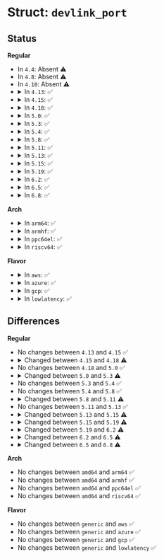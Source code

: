 # Struct: <code>devlink_port</code>

## Status
<b>Regular</b>
<ul>
<li>
In <code>4.4</code>: Absent ⚠️
</li>
<li>
In <code>4.8</code>: Absent ⚠️
</li>
<li>
In <code>4.10</code>: Absent ⚠️
</li>
<li>
<details>
<summary>In <code>4.13</code>: ✅</summary>

```c
struct devlink_port {
    struct list_head list;
    struct devlink *devlink;
    unsigned int index;
    bool registered;
    enum devlink_port_type type;
    enum devlink_port_type desired_type;
    void *type_dev;
    bool split;
    u32 split_group;
};
```
</details>
</li>
<li>
<details>
<summary>In <code>4.15</code>: ✅</summary>

```c
struct devlink_port {
    struct list_head list;
    struct devlink *devlink;
    unsigned int index;
    bool registered;
    enum devlink_port_type type;
    enum devlink_port_type desired_type;
    void *type_dev;
    bool split;
    u32 split_group;
};
```
</details>
</li>
<li>
<details>
<summary>In <code>4.18</code>: ✅</summary>

```c
struct devlink_port {
    struct list_head list;
    struct devlink *devlink;
    unsigned int index;
    bool registered;
    enum devlink_port_type type;
    enum devlink_port_type desired_type;
    void *type_dev;
    struct devlink_port_attrs attrs;
};
```
</details>
</li>
<li>
<details>
<summary>In <code>5.0</code>: ✅</summary>

```c
struct devlink_port {
    struct list_head list;
    struct devlink *devlink;
    unsigned int index;
    bool registered;
    enum devlink_port_type type;
    enum devlink_port_type desired_type;
    void *type_dev;
    struct devlink_port_attrs attrs;
};
```
</details>
</li>
<li>
<details>
<summary>In <code>5.3</code>: ✅</summary>

```c
struct devlink_port {
    struct list_head list;
    struct list_head param_list;
    struct devlink *devlink;
    unsigned int index;
    bool registered;
    spinlock_t type_lock;
    enum devlink_port_type type;
    enum devlink_port_type desired_type;
    void *type_dev;
    struct devlink_port_attrs attrs;
    struct delayed_work type_warn_dw;
};
```
</details>
</li>
<li>
<details>
<summary>In <code>5.4</code>: ✅</summary>

```c
struct devlink_port {
    struct list_head list;
    struct list_head param_list;
    struct devlink *devlink;
    unsigned int index;
    bool registered;
    spinlock_t type_lock;
    enum devlink_port_type type;
    enum devlink_port_type desired_type;
    void *type_dev;
    struct devlink_port_attrs attrs;
    struct delayed_work type_warn_dw;
};
```
</details>
</li>
<li>
<details>
<summary>In <code>5.8</code>: ✅</summary>

```c
struct devlink_port {
    struct list_head list;
    struct list_head param_list;
    struct devlink *devlink;
    unsigned int index;
    bool registered;
    spinlock_t type_lock;
    enum devlink_port_type type;
    enum devlink_port_type desired_type;
    void *type_dev;
    struct devlink_port_attrs attrs;
    struct delayed_work type_warn_dw;
};
```
</details>
</li>
<li>
<details>
<summary>In <code>5.11</code>: ✅</summary>

```c
struct devlink_port {
    struct list_head list;
    struct list_head param_list;
    struct list_head region_list;
    struct devlink *devlink;
    unsigned int index;
    bool registered;
    spinlock_t type_lock;
    enum devlink_port_type type;
    enum devlink_port_type desired_type;
    void *type_dev;
    struct devlink_port_attrs attrs;
    u8 attrs_set;
    u8 switch_port;
    struct delayed_work type_warn_dw;
    struct list_head reporter_list;
    struct mutex reporters_lock;
};
```
</details>
</li>
<li>
<details>
<summary>In <code>5.13</code>: ✅</summary>

```c
struct devlink_port {
    struct list_head list;
    struct list_head param_list;
    struct list_head region_list;
    struct devlink *devlink;
    unsigned int index;
    bool registered;
    spinlock_t type_lock;
    enum devlink_port_type type;
    enum devlink_port_type desired_type;
    void *type_dev;
    struct devlink_port_attrs attrs;
    u8 attrs_set;
    u8 switch_port;
    struct delayed_work type_warn_dw;
    struct list_head reporter_list;
    struct mutex reporters_lock;
};
```
</details>
</li>
<li>
<details>
<summary>In <code>5.15</code>: ✅</summary>

```c
struct devlink_port {
    struct list_head list;
    struct list_head param_list;
    struct list_head region_list;
    struct devlink *devlink;
    unsigned int index;
    spinlock_t type_lock;
    enum devlink_port_type type;
    enum devlink_port_type desired_type;
    void *type_dev;
    struct devlink_port_attrs attrs;
    u8 attrs_set;
    u8 switch_port;
    struct delayed_work type_warn_dw;
    struct list_head reporter_list;
    struct mutex reporters_lock;
    struct devlink_rate *devlink_rate;
};
```
</details>
</li>
<li>
<details>
<summary>In <code>5.19</code>: ✅</summary>

```c
struct devlink_port {
    struct list_head list;
    struct list_head param_list;
    struct list_head region_list;
    struct devlink *devlink;
    unsigned int index;
    spinlock_t type_lock;
    enum devlink_port_type type;
    enum devlink_port_type desired_type;
    void *type_dev;
    struct devlink_port_attrs attrs;
    u8 attrs_set;
    u8 switch_port;
    struct delayed_work type_warn_dw;
    struct list_head reporter_list;
    struct mutex reporters_lock;
    struct devlink_rate *devlink_rate;
    struct devlink_linecard *linecard;
};
```
</details>
</li>
<li>
<details>
<summary>In <code>6.2</code>: ✅</summary>

```c
struct devlink_port {
    struct list_head list;
    struct list_head region_list;
    struct devlink *devlink;
    unsigned int index;
    spinlock_t type_lock;
    enum devlink_port_type type;
    enum devlink_port_type desired_type;
    struct (anon) type_eth;
    struct (anon) type_ib;
    struct devlink_port_attrs attrs;
    u8 attrs_set;
    u8 switch_port;
    u8 registered;
    u8 initialized;
    struct delayed_work type_warn_dw;
    struct list_head reporter_list;
    struct mutex reporters_lock;
    struct devlink_rate *devlink_rate;
    struct devlink_linecard *linecard;
};
```
</details>
</li>
<li>
<details>
<summary>In <code>6.5</code>: ✅</summary>

```c
struct devlink_port {
    struct list_head list;
    struct list_head region_list;
    struct devlink *devlink;
    const struct devlink_port_ops *ops;
    unsigned int index;
    spinlock_t type_lock;
    enum devlink_port_type type;
    enum devlink_port_type desired_type;
    struct (anon) type_eth;
    struct (anon) type_ib;
    struct devlink_port_attrs attrs;
    u8 attrs_set;
    u8 switch_port;
    u8 registered;
    u8 initialized;
    struct delayed_work type_warn_dw;
    struct list_head reporter_list;
    struct devlink_rate *devlink_rate;
    struct devlink_linecard *linecard;
};
```
</details>
</li>
<li>
<details>
<summary>In <code>6.8</code>: ✅</summary>

```c
struct devlink_port {
    struct list_head list;
    struct list_head region_list;
    struct devlink *devlink;
    const struct devlink_port_ops *ops;
    unsigned int index;
    spinlock_t type_lock;
    enum devlink_port_type type;
    enum devlink_port_type desired_type;
    struct (anon) type_eth;
    struct (anon) type_ib;
    struct devlink_port_attrs attrs;
    u8 attrs_set;
    u8 switch_port;
    u8 registered;
    u8 initialized;
    struct delayed_work type_warn_dw;
    struct list_head reporter_list;
    struct devlink_rate *devlink_rate;
    struct devlink_linecard *linecard;
    u32 rel_index;
};
```
</details>
</li>
</ul>
<b>Arch</b>
<ul>
<li>
<details>
<summary>In <code>arm64</code>: ✅</summary>

```c
struct devlink_port {
    struct list_head list;
    struct list_head param_list;
    struct devlink *devlink;
    unsigned int index;
    bool registered;
    spinlock_t type_lock;
    enum devlink_port_type type;
    enum devlink_port_type desired_type;
    void *type_dev;
    struct devlink_port_attrs attrs;
    struct delayed_work type_warn_dw;
};
```
</details>
</li>
<li>
<details>
<summary>In <code>armhf</code>: ✅</summary>

```c
struct devlink_port {
    struct list_head list;
    struct list_head param_list;
    struct devlink *devlink;
    unsigned int index;
    bool registered;
    spinlock_t type_lock;
    enum devlink_port_type type;
    enum devlink_port_type desired_type;
    void *type_dev;
    struct devlink_port_attrs attrs;
    struct delayed_work type_warn_dw;
};
```
</details>
</li>
<li>
<details>
<summary>In <code>ppc64el</code>: ✅</summary>

```c
struct devlink_port {
    struct list_head list;
    struct list_head param_list;
    struct devlink *devlink;
    unsigned int index;
    bool registered;
    spinlock_t type_lock;
    enum devlink_port_type type;
    enum devlink_port_type desired_type;
    void *type_dev;
    struct devlink_port_attrs attrs;
    struct delayed_work type_warn_dw;
};
```
</details>
</li>
<li>
<details>
<summary>In <code>riscv64</code>: ✅</summary>

```c
struct devlink_port {
    struct list_head list;
    struct list_head param_list;
    struct devlink *devlink;
    unsigned int index;
    bool registered;
    spinlock_t type_lock;
    enum devlink_port_type type;
    enum devlink_port_type desired_type;
    void *type_dev;
    struct devlink_port_attrs attrs;
    struct delayed_work type_warn_dw;
};
```
</details>
</li>
</ul>
<b>Flavor</b>
<ul>
<li>
<details>
<summary>In <code>aws</code>: ✅</summary>

```c
struct devlink_port {
    struct list_head list;
    struct list_head param_list;
    struct devlink *devlink;
    unsigned int index;
    bool registered;
    spinlock_t type_lock;
    enum devlink_port_type type;
    enum devlink_port_type desired_type;
    void *type_dev;
    struct devlink_port_attrs attrs;
    struct delayed_work type_warn_dw;
};
```
</details>
</li>
<li>
<details>
<summary>In <code>azure</code>: ✅</summary>

```c
struct devlink_port {
    struct list_head list;
    struct list_head param_list;
    struct devlink *devlink;
    unsigned int index;
    bool registered;
    spinlock_t type_lock;
    enum devlink_port_type type;
    enum devlink_port_type desired_type;
    void *type_dev;
    struct devlink_port_attrs attrs;
    struct delayed_work type_warn_dw;
};
```
</details>
</li>
<li>
<details>
<summary>In <code>gcp</code>: ✅</summary>

```c
struct devlink_port {
    struct list_head list;
    struct list_head param_list;
    struct devlink *devlink;
    unsigned int index;
    bool registered;
    spinlock_t type_lock;
    enum devlink_port_type type;
    enum devlink_port_type desired_type;
    void *type_dev;
    struct devlink_port_attrs attrs;
    struct delayed_work type_warn_dw;
};
```
</details>
</li>
<li>
<details>
<summary>In <code>lowlatency</code>: ✅</summary>

```c
struct devlink_port {
    struct list_head list;
    struct list_head param_list;
    struct devlink *devlink;
    unsigned int index;
    bool registered;
    spinlock_t type_lock;
    enum devlink_port_type type;
    enum devlink_port_type desired_type;
    void *type_dev;
    struct devlink_port_attrs attrs;
    struct delayed_work type_warn_dw;
};
```
</details>
</li>
</ul>

## Differences
<b>Regular</b>
<ul>
<li>
No changes between <code>4.13</code> and <code>4.15</code> ✅
</li>
<li>
<details>
<summary>Changed between <code>4.15</code> and <code>4.18</code> ⚠️</summary>
<ul>
<li>
<b>Field added. </b>
<code>struct devlink_port_attrs attrs</code>
</li>
<li>
<b>Field removed. </b>
<code>bool split</code>
</li>
<li>
<b>Field removed. </b>
<code>u32 split_group</code>
</li>
</ul>
</details>
</li>
<li>
No changes between <code>4.18</code> and <code>5.0</code> ✅
</li>
<li>
<details>
<summary>Changed between <code>5.0</code> and <code>5.3</code> ⚠️</summary>
<ul>
<li>
<b>Field added. </b>
<code>struct list_head param_list</code>
</li>
<li>
<b>Field added. </b>
<code>spinlock_t type_lock</code>
</li>
<li>
<b>Field added. </b>
<code>struct delayed_work type_warn_dw</code>
</li>
</ul>
</details>
</li>
<li>
No changes between <code>5.3</code> and <code>5.4</code> ✅
</li>
<li>
No changes between <code>5.4</code> and <code>5.8</code> ✅
</li>
<li>
<details>
<summary>Changed between <code>5.8</code> and <code>5.11</code> ⚠️</summary>
<ul>
<li>
<b>Field added. </b>
<code>struct list_head region_list</code>
</li>
<li>
<b>Field added. </b>
<code>u8 attrs_set</code>
</li>
<li>
<b>Field added. </b>
<code>u8 switch_port</code>
</li>
<li>
<b>Field added. </b>
<code>struct list_head reporter_list</code>
</li>
<li>
<b>Field added. </b>
<code>struct mutex reporters_lock</code>
</li>
</ul>
</details>
</li>
<li>
No changes between <code>5.11</code> and <code>5.13</code> ✅
</li>
<li>
<details>
<summary>Changed between <code>5.13</code> and <code>5.15</code> ⚠️</summary>
<ul>
<li>
<b>Field added. </b>
<code>struct devlink_rate *devlink_rate</code>
</li>
<li>
<b>Field removed. </b>
<code>bool registered</code>
</li>
</ul>
</details>
</li>
<li>
<details>
<summary>Changed between <code>5.15</code> and <code>5.19</code> ⚠️</summary>
<ul>
<li>
<b>Field added. </b>
<code>struct devlink_linecard *linecard</code>
</li>
</ul>
</details>
</li>
<li>
<details>
<summary>Changed between <code>5.19</code> and <code>6.2</code> ⚠️</summary>
<ul>
<li>
<b>Field added. </b>
<code>struct (anon) type_eth</code>
</li>
<li>
<b>Field added. </b>
<code>struct (anon) type_ib</code>
</li>
<li>
<b>Field added. </b>
<code>u8 registered</code>
</li>
<li>
<b>Field added. </b>
<code>u8 initialized</code>
</li>
<li>
<b>Field removed. </b>
<code>struct list_head param_list</code>
</li>
<li>
<b>Field removed. </b>
<code>void *type_dev</code>
</li>
</ul>
</details>
</li>
<li>
<details>
<summary>Changed between <code>6.2</code> and <code>6.5</code> ⚠️</summary>
<ul>
<li>
<b>Field added. </b>
<code>const struct devlink_port_ops *ops</code>
</li>
<li>
<b>Field removed. </b>
<code>struct mutex reporters_lock</code>
</li>
</ul>
</details>
</li>
<li>
<details>
<summary>Changed between <code>6.5</code> and <code>6.8</code> ⚠️</summary>
<ul>
<li>
<b>Field added. </b>
<code>u32 rel_index</code>
</li>
</ul>
</details>
</li>
</ul>
<b>Arch</b>
<ul>
<li>
No changes between <code>amd64</code> and <code>arm64</code> ✅
</li>
<li>
No changes between <code>amd64</code> and <code>armhf</code> ✅
</li>
<li>
No changes between <code>amd64</code> and <code>ppc64el</code> ✅
</li>
<li>
No changes between <code>amd64</code> and <code>riscv64</code> ✅
</li>
</ul>
<b>Flavor</b>
<ul>
<li>
No changes between <code>generic</code> and <code>aws</code> ✅
</li>
<li>
No changes between <code>generic</code> and <code>azure</code> ✅
</li>
<li>
No changes between <code>generic</code> and <code>gcp</code> ✅
</li>
<li>
No changes between <code>generic</code> and <code>lowlatency</code> ✅
</li>
</ul>
